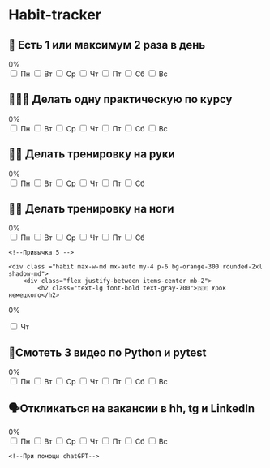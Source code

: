 # Habit-tracker


<!DOCTYPE html>
<html> 
<head>
  <meta charset="UTF-8">
  <script src="https://cdn.tailwindcss.com"></script>
  <style>
    .bg-mint-500 { background-color: #3eb489; }
    .text-mint-600 { color: #312f31; }
  </style>
</head>
<body>

  <!-- Привычка 1 -->
  <div class="habit max-w-md mx-auto my-4 p-6 bg-green-200   rounded-2xl shadow-md">
    <div class="flex justify-between items-center mb-2">
      <h2 class="text-lg font-semibold text-gray-700">🍎 Есть 1 или максимум 2 раза в день</h2>
      <span class="progress-text text-mint-600 font-bold">0%</span>
    </div>
    <div class="flex space-x-2 justify-between mb-2">
      <label><input type="checkbox" class="day-toggle"> Пн</label>
      <label><input type="checkbox" class="day-toggle"> Вт</label>
      <label><input type="checkbox" class="day-toggle"> Ср</label>
      <label><input type="checkbox" class="day-toggle"> Чт</label>
      <label><input type="checkbox" class="day-toggle"> Пт</label>
      <label><input type="checkbox" class="day-toggle"> Сб</label>
      <label><input type="checkbox" class="day-toggle"> Вс</label>
    </div>
    <div class="w-full bg-gray-200 rounded-full h-2">
      <div class="progress-bar bg-mint-500 h-2 rounded-full transition-all duration-300" style="width: 0%"></div>
    </div>
  </div>

  <!-- Привычка 2 -->
  <div class="habit max-w-md mx-auto my-4 p-6 bg-yellow-100 rounded-2xl shadow-md">
    <div class="flex justify-between items-center mb-2">
      <h2 class="text-lg font-semibold text-gray-700">👩🏻‍💻 Делать одну практическую по курсу</h2>
      <span class="progress-text text-mint-600 font-bold">0%</span>
    </div>
    <div class="flex space-x-2 justify-between mb-2">
      <label><input type="checkbox" class="day-toggle"> Пн</label>
      <label><input type="checkbox" class="day-toggle"> Вт</label>
      <label><input type="checkbox" class="day-toggle"> Ср</label>
      <label><input type="checkbox" class="day-toggle"> Чт</label>
      <label><input type="checkbox" class="day-toggle"> Пт</label>
      <label><input type="checkbox" class="day-toggle"> Сб</label>
      <label><input type="checkbox" class="day-toggle"> Вс</label>
    </div>
    <div class="w-full bg-gray-200 rounded-full h-2">
      <div class="progress-bar bg-mint-500 h-2 rounded-full transition-all duration-300" style="width: 0%"></div>
    </div>
  </div>

  <!-- Привычка 3 -->
  <div class="habit max-w-md mx-auto my-4 p-6 bg-purple-50 rounded-2xl shadow-md">
    <div class="flex justify-between items-center mb-2">
      <h2 class="text-lg font-semibold text-gray-700">💪🏼 Делать тренировку на руки</h2>
      <span class="progress-text text-mint-600 font-bold">0%</span>
    </div>
    <div class="flex space-x-2 justify-between mb-2">
      <label><input type="checkbox" class="day-toggle"> Пн</label>
      <label><input type="checkbox" class="day-toggle"> Вт</label>
      <label><input type="checkbox" class="day-toggle"> Ср</label>
      <label><input type="checkbox" class="day-toggle"> Чт</label>
      <label><input type="checkbox" class="day-toggle"> Пт</label>
      <label><input type="checkbox" class="day-toggle"> Сб</label>
     </div>
    <div class="w-full bg-gray-200 rounded-full h-2">
      <div class="progress-bar bg-mint-500 h-2 rounded-full transition-all duration-300" style="width: 0%"></div>
    </div>
  </div>


  <!--Привычка 4 -->
  <div class="habit max-w-md mx-auto my-4 p-6 bg-red-100 rounded-2xl shadow-md">
    <div class="flex justify-between items-center mb-2">
      <h2 class="text-lg font-semibold text-gray-700">🦵🏻 Делать тренировку на ноги</h2>
      <span class="progress-text text-mint-600 font-bold">0%</span>
    </div>
    <div class="flex space-x-2 justify-between mb-2">
      <label><input type="checkbox" class="day-toggle"> Пн</label>
      <label><input type="checkbox" class="day-toggle"> Вт</label>
      <label><input type="checkbox" class="day-toggle"> Ср</label>
      <label><input type="checkbox" class="day-toggle"> Чт</label>
      <label><input type="checkbox" class="day-toggle"> Пт</label>
      <label><input type="checkbox" class="day-toggle"> Сб</label>
     </div>
    <div class="w-full bg-gray-200 rounded-full h-2">
      <div class="progress-bar bg-mint-500 h-2 rounded-full transition-all duration-300" style="width: 0%"></div>
    </div>
  </div>

    <!--Привычка 5 -->

    <div class ="habit max-w-md mx-auto my-4 p-6 bg-orange-300 rounded-2xl shadow-md">
        <div class="flex justify-between items-center mb-2">
            <h2 class="text-lg font-bold text-gray-700">🇩🇪 Урок немецкого</h2>
<span class="progress-text text-gray-700 font-bold">0%</span>
</div>
<div class="flex space-x-2 justify-between mb-2">
    <label><input type="checkbox" class="day-toggle"> Чт</label>
</div>
<div class="w-full bg-gray-200 rounded-full h-2">
<div class="progress-bar bg-mint-500 h-2 rounded-full transition-all duration-300" style="width: 0%"></div>
    </div>
</div>

<!--Привычка 6 -->

<div class="habit max-w-md mx-auto my-4 p-6 bg-blue-300 rounded-2xl shadow-md">
    <div class="flex justify-between items-center mb-2">
        <h2 class="text-lg font-bold text-gray-700">🐍Смотеть 3 видео по Python и pytest</h2>
        <span class="progress-text text-gray-700 font-bold">0%</span>
    </div>
    <div class="flex space-x-2 justify-between mb-2">
        <label><input type="checkbox" class="day-toggle"> Пн</label>
        <label><input type="checkbox" class="day-toggle"> Вт</label>
        <label><input type="checkbox" class="day-toggle"> Ср</label>
        <label><input type="checkbox" class="day-toggle"> Чт</label>
        <label><input type="checkbox" class="day-toggle"> Пт</label>
        <label><input type="checkbox" class="day-toggle"> Сб</label>
        <label><input type="checkbox" class="day-toggle"> Вс</label>
    </div>
    <div class="w-full bg-gray-200 rounded-full h-2">
<div class="progress-bar bg-mint-500 h-2 rounded-full transition-all duration-300" style="width: 0%"></div>
    </div>
</div>

<!--Привычка 7-->

<div class="habit max-w-md mx-auto my-4 p-6 bg-blue-100 rounded-2xl shadow-md">
    <div class="flex justify-between items-center mb-2">
        <h2 class="text-decoration font-bold text-gray-700">🗣️Откликаться на вакансии в hh, tg и LinkedIn</h2>
        <span class="progress-text text-gray-700 font-bold">0%</span>
    </div>
    <div class="flex space-x-2 justify-between mb-2">
        <label><input type="checkbox" class="day-toggle"> Пн</label>
        <label><input type="checkbox" class="day-toggle"> Вт</label>
        <label><input type="checkbox" class="day-toggle"> Ср</label>
        <label><input type="checkbox" class="day-toggle"> Чт</label>
        <label><input type="checkbox" class="day-toggle"> Пт</label>
        <label><input type="checkbox" class="day-toggle"> Сб</label>
        <label><input type="checkbox" class="day-toggle"> Вс</label>
</div>
    <div class="w-full bg-gray-200 rounded-full h-2">
      <div class="progress-bar bg-mint-500 h-2 rounded-full transition-all duration-300" style="width: 0%"></div>
    </div>

    <!--При помощи chatGPT-->

  <script>
  document.querySelectorAll('.habit').forEach((habitBlock, habitIndex) => {
    const checkboxes = habitBlock.querySelectorAll('.day-toggle');
    const progressText = habitBlock.querySelector('.progress-text');
    const progressBar = habitBlock.querySelector('.progress-bar');

    // Уникальный ключ по привычке и неделе
    const now = new Date();
    const year = now.getFullYear();
    const week = Math.floor((now.getDate() - now.getDay() + 10) / 7);
    const storageKey = `habit-${habitIndex}-week-${year}-${week}`;

    // Загружаем состояние
    const saved = JSON.parse(localStorage.getItem(storageKey)) || [];

    checkboxes.forEach((cb, i) => {
      cb.checked = saved[i] || false;

      cb.addEventListener('change', () => {
        const currentState = Array.from(checkboxes).map(c => c.checked);
        localStorage.setItem(storageKey, JSON.stringify(currentState));
        updateProgress();
      });
    });

    // Обновление прогресса внутри блока
    function updateProgress() {
      const total = checkboxes.length;
      const checked = Array.from(checkboxes).filter(c => c.checked).length;
      const percent = Math.round((checked / total) * 100);
      progressText.textContent = percent + '%';
      progressBar.style.width = percent + '%';
    }

    // при загрузке
    updateProgress();
  });

</script>

